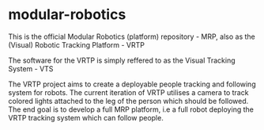 # modular-robotics
This is the official Modular Robotics (platform) repository - MRP, also as the (Visual) Robotic Tracking Platform - VRTP

The software for the VRTP is simply reffered to as the Visual Tracking System - VTS

The VRTP project aims to create a deployable people tracking and following system for robots. The current iteration of VRTP utilises a camera to track colored lights attached to the leg of the person which should be followed. The end goal is to develop a full MRP platform, i.e a full robot deploying the VRTP tracking system which can follow people.
